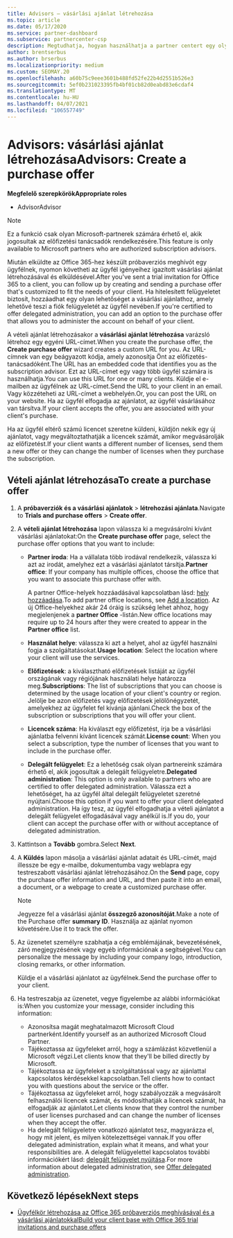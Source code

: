 ```yaml
---
title: Advisors – vásárlási ajánlat létrehozása
ms.topic: article
ms.date: 05/17/2020
ms.service: partner-dashboard
ms.subservice: partnercenter-csp
description: Megtudhatja, hogyan használhatja a partner centert egy olyan vásárlási ajánlat és egyéni URL-cím létrehozására, amelyet az Office 365 próbaverziójának meghívása tartalmaz.
author: brentserbus
ms.author: brserbus
ms.localizationpriority: medium
ms.custom: SEOMAY.20
ms.openlocfilehash: a60b75c9eee3601b488fd52fe22b4d2551b526e3
ms.sourcegitcommit: 5ef0b231023395fb4bf01cb82d0eabd83e6cdaf4
ms.translationtype: MT
ms.contentlocale: hu-HU
ms.lasthandoff: 04/07/2021
ms.locfileid: "106557749"
---
```

# <a name="advisors-create-a-purchase-offer"></a><span data-ttu-id="4443a-103">Advisors: vásárlási ajánlat létrehozása</span><span class="sxs-lookup"><span data-stu-id="4443a-103">Advisors: Create a purchase offer</span></span>

 
<span data-ttu-id="4443a-104">**Megfelelő szerepkörök**</span><span class="sxs-lookup"><span data-stu-id="4443a-104">**Appropriate roles**</span></span>

- <span data-ttu-id="4443a-105">Advisor</span><span class="sxs-lookup"><span data-stu-id="4443a-105">Advisor</span></span>


> [!NOTE]
> <span data-ttu-id="4443a-106">Ez a funkció csak olyan Microsoft-partnerek számára érhető el, akik jogosultak az előfizetési tanácsadók rendelkezésére.</span><span class="sxs-lookup"><span data-stu-id="4443a-106">This feature is only available to Microsoft partners who are authorized subscription advisors.</span></span>

<span data-ttu-id="4443a-107">Miután elküldte az Office 365-hez készült próbaverziós meghívót egy ügyfélnek, nyomon követheti az ügyfél igényeihez igazított vásárlási ajánlat létrehozásával és elküldésével.</span><span class="sxs-lookup"><span data-stu-id="4443a-107">After you've sent a trial invitation for Office 365 to a client, you can follow up by creating and sending a purchase offer that's customized to fit the needs of your client.</span></span> <span data-ttu-id="4443a-108">Ha hitelesített felügyeletet biztosít, hozzáadhat egy olyan lehetőséget a vásárlási ajánlathoz, amely lehetővé teszi a fiók felügyeletét az ügyfél nevében.</span><span class="sxs-lookup"><span data-stu-id="4443a-108">If you're certified to offer delegated administration, you can add an option to the purchase offer that allows you to administer the account on behalf of your client.</span></span>

<span data-ttu-id="4443a-109">A vételi ajánlat létrehozásakor a **vásárlási ajánlat létrehozása** varázsló létrehoz egy egyéni URL-címet.</span><span class="sxs-lookup"><span data-stu-id="4443a-109">When you create the purchase offer, the **Create purchase offer** wizard creates a custom URL for you.</span></span> <span data-ttu-id="4443a-110">Az URL-címnek van egy beágyazott kódja, amely azonosítja Önt az előfizetés-tanácsadóként.</span><span class="sxs-lookup"><span data-stu-id="4443a-110">The URL has an embedded code that identifies you as the subscription advisor.</span></span> <span data-ttu-id="4443a-111">Ezt az URL-címet egy vagy több ügyfél számára is használhatja.</span><span class="sxs-lookup"><span data-stu-id="4443a-111">You can use this URL for one or many clients.</span></span> <span data-ttu-id="4443a-112">Küldje el e-mailben az ügyfélnek az URL-címet.</span><span class="sxs-lookup"><span data-stu-id="4443a-112">Send the URL to your client in an email.</span></span> <span data-ttu-id="4443a-113">Vagy közzéteheti az URL-címet a webhelyén.</span><span class="sxs-lookup"><span data-stu-id="4443a-113">Or, you can post the URL on your website.</span></span> <span data-ttu-id="4443a-114">Ha az ügyfél elfogadja az ajánlatot, az ügyfél vásárlásához van társítva.</span><span class="sxs-lookup"><span data-stu-id="4443a-114">If your client accepts the offer, you are associated with your client's purchase.</span></span>

<span data-ttu-id="4443a-115">Ha az ügyfél eltérő számú licencet szeretne küldeni, küldjön nekik egy új ajánlatot, vagy megváltoztathatják a licencek számát, amikor megvásárolják az előfizetést.</span><span class="sxs-lookup"><span data-stu-id="4443a-115">If your client wants a different number of licenses, send them a new offer or they can change the number of licenses when they purchase the subscription.</span></span>

## <a name="to-create-a-purchase-offer"></a><span data-ttu-id="4443a-116">Vételi ajánlat létrehozása</span><span class="sxs-lookup"><span data-stu-id="4443a-116">To create a purchase offer</span></span>

1. <span data-ttu-id="4443a-117">A **próbaverziók és a vásárlási ajánlatok**  >  **létrehozási ajánlata**.</span><span class="sxs-lookup"><span data-stu-id="4443a-117">Navigate to **Trials and purchase offers** > **Create offer**.</span></span>

2. <span data-ttu-id="4443a-118">A **vételi ajánlat létrehozása** lapon válassza ki a megvásárolni kívánt vásárlási ajánlatokat:</span><span class="sxs-lookup"><span data-stu-id="4443a-118">On the **Create purchase offer** page, select the purchase offer options that you want to include:</span></span>

    - <span data-ttu-id="4443a-119">**Partner iroda**: Ha a vállalata több irodával rendelkezik, válassza ki azt az irodát, amelyhez ezt a vásárlási ajánlatot társítja.</span><span class="sxs-lookup"><span data-stu-id="4443a-119">**Partner office**: If your company has multiple offices, choose the office that you want to associate this purchase offer with.</span></span>

        <span data-ttu-id="4443a-120">A partner Office-helyek hozzáadásával kapcsolatban lásd: [hely hozzáadása](manage-locations.md).</span><span class="sxs-lookup"><span data-stu-id="4443a-120">To add partner office locations, see [Add a location](manage-locations.md).</span></span> <span data-ttu-id="4443a-121">Az új Office-helyekhez akár 24 óráig is szükség lehet ahhoz, hogy megjelenjenek a **partner Office** -listán.</span><span class="sxs-lookup"><span data-stu-id="4443a-121">New office locations may require up to 24 hours after they were created to appear in the **Partner office** list.</span></span>

    - <span data-ttu-id="4443a-122">**Használat helye**: válassza ki azt a helyet, ahol az ügyfél használni fogja a szolgáltatásokat.</span><span class="sxs-lookup"><span data-stu-id="4443a-122">**Usage location**: Select the location where your client will use the services.</span></span>
    - <span data-ttu-id="4443a-123">**Előfizetések**: a kiválasztható előfizetések listáját az ügyfél országának vagy régiójának használati helye határozza meg.</span><span class="sxs-lookup"><span data-stu-id="4443a-123">**Subscriptions**: The list of subscriptions that you can choose is determined by the usage location of your client's country or region.</span></span> <span data-ttu-id="4443a-124">Jelölje be azon előfizetés vagy előfizetések jelölőnégyzetét, amelyekhez az ügyfelet fel kívánja ajánlani.</span><span class="sxs-lookup"><span data-stu-id="4443a-124">Check the box of the subscription or subscriptions that you will offer your client.</span></span>
    - <span data-ttu-id="4443a-125">**Licencek száma**: Ha kiválaszt egy előfizetést, írja be a vásárlási ajánlatba felvenni kívánt licencek számát.</span><span class="sxs-lookup"><span data-stu-id="4443a-125">**License count**: When you select a subscription, type the number of licenses that you want to include in the purchase offer.</span></span>
    - <span data-ttu-id="4443a-126">**Delegált felügyelet**: Ez a lehetőség csak olyan partnereink számára érhető el, akik jogosultak a delegált felügyeletre.</span><span class="sxs-lookup"><span data-stu-id="4443a-126">**Delegated administration**: This option is only available to partners who are certified to offer delegated administration.</span></span> <span data-ttu-id="4443a-127">Válassza ezt a lehetőséget, ha az ügyfél által delegált felügyeletet szeretné nyújtani.</span><span class="sxs-lookup"><span data-stu-id="4443a-127">Choose this option if you want to offer your client delegated administration.</span></span> <span data-ttu-id="4443a-128">Ha így tesz, az ügyfél elfogadhatja a vételi ajánlatot a delegált felügyelet elfogadásával vagy anélkül is.</span><span class="sxs-lookup"><span data-stu-id="4443a-128">If you do, your client can accept the purchase offer with or without acceptance of delegated administration.</span></span>

3. <span data-ttu-id="4443a-129">Kattintson a **Tovább** gombra.</span><span class="sxs-lookup"><span data-stu-id="4443a-129">Select **Next**.</span></span>

4. <span data-ttu-id="4443a-130">A **Küldés** lapon másolja a vásárlási ajánlat adatait és URL-címét, majd illessze be egy e-mailbe, dokumentumba vagy weblapra egy testreszabott vásárlási ajánlat létrehozásához.</span><span class="sxs-lookup"><span data-stu-id="4443a-130">On the **Send** page, copy the purchase offer information and URL, and then paste it into an email, a document, or a webpage to create a customized purchase offer.</span></span>

    > [!NOTE]
    > <span data-ttu-id="4443a-131">Jegyezze fel a vásárlási ajánlat **összegző azonosítóját**.</span><span class="sxs-lookup"><span data-stu-id="4443a-131">Make a note of the Purchase offer **summary ID**.</span></span> <span data-ttu-id="4443a-132">Használja az ajánlat nyomon követésére.</span><span class="sxs-lookup"><span data-stu-id="4443a-132">Use it to track the offer.</span></span>

5. <span data-ttu-id="4443a-133">Az üzenetet személyre szabhatja a cég emblémájának, bevezetésének, záró megjegyzésének vagy egyéb információnak a segítségével.</span><span class="sxs-lookup"><span data-stu-id="4443a-133">You can personalize the message by including your company logo, introduction, closing remarks, or other information.</span></span>

    <span data-ttu-id="4443a-134">Küldje el a vásárlási ajánlatot az ügyfélnek.</span><span class="sxs-lookup"><span data-stu-id="4443a-134">Send the purchase offer to your client.</span></span>

6. <span data-ttu-id="4443a-135">Ha testreszabja az üzenetet, vegye figyelembe az alábbi információkat is:</span><span class="sxs-lookup"><span data-stu-id="4443a-135">When you customize your message, consider including this information:</span></span>

    - <span data-ttu-id="4443a-136">Azonosítsa magát meghatalmazott Microsoft Cloud partnerként.</span><span class="sxs-lookup"><span data-stu-id="4443a-136">Identify yourself as an authorized Microsoft Cloud Partner.</span></span>
    - <span data-ttu-id="4443a-137">Tájékoztassa az ügyfeleket arról, hogy a számlázást közvetlenül a Microsoft végzi.</span><span class="sxs-lookup"><span data-stu-id="4443a-137">Let clients know that they'll be billed directly by Microsoft.</span></span>
    - <span data-ttu-id="4443a-138">Tájékoztassa az ügyfeleket a szolgáltatással vagy az ajánlattal kapcsolatos kérdésekkel kapcsolatban.</span><span class="sxs-lookup"><span data-stu-id="4443a-138">Tell clients how to contact you with questions about the service or the offer.</span></span>
    - <span data-ttu-id="4443a-139">Tájékoztassa az ügyfeleket arról, hogy szabályozzák a megvásárolt felhasználói licencek számát, és módosíthatják a licencek számát, ha elfogadják az ajánlatot.</span><span class="sxs-lookup"><span data-stu-id="4443a-139">Let clients know that they control the number of user licenses purchased and can change the number of licenses when they accept the offer.</span></span>
    - <span data-ttu-id="4443a-140">Ha delegált felügyeletre vonatkozó ajánlatot tesz, magyarázza el, hogy mit jelent, és milyen kötelezettségei vannak.</span><span class="sxs-lookup"><span data-stu-id="4443a-140">If you offer delegated administration, explain what it means, and what your responsibilities are.</span></span> <span data-ttu-id="4443a-141">A delegált felügyelettel kapcsolatos további információkért lásd: [delegált felügyelet nyújtása](customers-revoke-admin-privileges.md).</span><span class="sxs-lookup"><span data-stu-id="4443a-141">For more information about delegated administration, see [Offer delegated administration](customers-revoke-admin-privileges.md).</span></span>

## <a name="next-steps"></a><span data-ttu-id="4443a-142">Következő lépések</span><span class="sxs-lookup"><span data-stu-id="4443a-142">Next steps</span></span>

- [<span data-ttu-id="4443a-143">Ügyfélkör létrehozása az Office 365 próbaverziós meghívásával és a vásárlási ajánlatokkal</span><span class="sxs-lookup"><span data-stu-id="4443a-143">Build your client base with Office 365 trial invitations and purchase offers</span></span>](advisors-build-your-business.md)